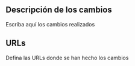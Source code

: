 ## Descripción de los cambios
Escriba aquí los cambios realizados

## URLs
Defina las URLs donde se han hecho los cambios
